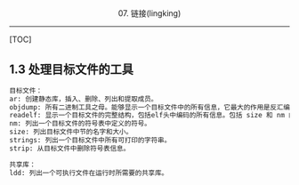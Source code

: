 <center>07. 链接(lingking)</center>

-----
[TOC]

## 1.3 处理目标文件的工具
```bash
目标文件：
ar: 创建静态库，插入、删除、列出和提取成员。
objdump: 所有二进制工具之母。能够显示一个目标文件中的所有信息，它最大的作用是反汇编 .text 节中的二进制指令。
readelf: 显示一个目标文件的完整结构，包括elf头中编码的所有信息。包括 size 和 nm 的功能。
nm: 列出一个目标文件的符号表中定义的符号。
size: 列出目标文件中节的名字和大小。
strings: 列出一个目标文件中所有可打印的字符串。
strip: 从目标文件中删除符号表信息。

共享库：
ldd: 列出一个可执行文件在运行时所需要的共享库。
```

